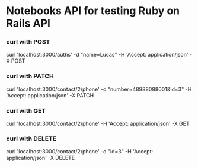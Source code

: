 # Notebooks API for testing Ruby on Rails API
### curl with POST
curl 'localhost:3000/auths' -d "name=Lucas" -H 'Accept: application/json' -X POST 

### curl with PATCH
curl 'localhost:3000/contact/2/phone' -d "number=48988088001&id=3" -H 'Accept: application/json' -X PATCH 

### curl with GET
curl 'localhost:3000/contact/2/phone' -H 'Accept: application/json' -X GET

### curl with DELETE
curl 'localhost:3000/contact/2/phone' -d "id=3" -H 'Accept: application/json' -X DELETE 

